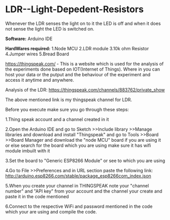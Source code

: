 # LDR--Light-Depedent-Resistors
Whenever the LDR senses the light on to it the LED is off and when it does not sense the light the LED is switched on.

**Software:** Arduino IDE

**HardWares required:**
1.Node MCU
2.LDR module
3.10k ohm Resistor
4.Jumper wires
5.Bread Board

https://thingspeak.com/ - This is a website which is used for the analysis of the experiments done based on IOT(Internet of Things). Where in you can host your data or the putput and the behaviour of the experiment and access it anytime and anywhere.

Analysis of the LDR: https://thingspeak.com/channels/883762/private_show

The above mentioned link is my thingspeak channel for LDR.

Before you execute make sure you go through these steps:

1.Thing speak account and a channel created in it

2.Open the Arduino IDE and go to Sketch >>Include library >>Manage libraries and download and install "Thingspeak" and go to Tools >>Board >>Board Manager and download the "node MCU" board if you are using it or else search for the board which you are using make sure it has  wifi module imbuilt with it

3.Set the board to "Generic ESP8266 Module" or see to which you are using

4.Go to File >>Preferences and in URL section paste the following link:
    http://arduino.esp8266.com/stable/package_esp8266com_index.json

5.When you create your channel in THINGSPEAK note your "channel number" and "API key" from your account and the channel your create and paste it in the code mentioned

6.Connect to the respective WiFi and password mentioned in the code which your are using and compile the code.

